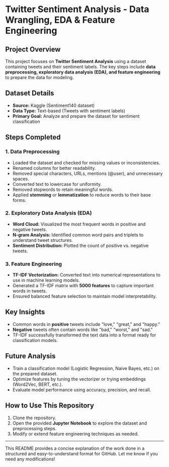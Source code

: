 # Twitter Sentiment Analysis - Data Wrangling, EDA & Feature Engineering

## Project Overview

This project focuses on **Twitter Sentiment Analysis** using a dataset containing tweets and their sentiment labels. The key steps include **data preprocessing, exploratory data analysis (EDA), and feature engineering** to prepare the data for modeling.

## Dataset Details

- **Source:** Kaggle (Sentiment140 dataset)
- **Data Type:** Text-based (Tweets with sentiment labels)
- **Primary Goal:** Analyze and prepare the dataset for sentiment classification

## Steps Completed

### 1. Data Preprocessing

- Loaded the dataset and checked for missing values or inconsistencies.
- Renamed columns for better readability.
- Removed special characters, URLs, mentions (@user), and unnecessary spaces.
- Converted text to lowercase for uniformity.
- Removed stopwords to retain meaningful words.
- Applied **stemming** or **lemmatization** to reduce words to their base forms.

### 2. Exploratory Data Analysis (EDA)

- **Word Cloud:** Visualized the most frequent words in positive and negative tweets.
- **N-gram Analysis:** Identified common word pairs and triplets to understand tweet structures.
- **Sentiment Distribution:** Plotted the count of positive vs. negative tweets.

### 3. Feature Engineering

- **TF-IDF Vectorization:** Converted text into numerical representations to use in machine learning models.
- Generated a TF-IDF matrix with **5000 features** to capture important words in tweets.
- Ensured balanced feature selection to maintain model interpretability.

## Key Insights

- Common words in **positive** tweets include "love," "great," and "happy."
- **Negative** tweets often contain words like "bad," "worst," and "sad."
- TF-IDF successfully transformed the text data into a format ready for classification models.

## Future Analysis

- Train a classification model (Logistic Regression, Naive Bayes, etc.) on the prepared dataset.
- Optimize features by tuning the vectorizer or trying embeddings (Word2Vec, BERT, etc.).
- Evaluate model performance using accuracy, precision, and recall.

## How to Use This Repository

1. Clone the repository.
2. Open the provided **Jupyter Notebook** to explore the dataset and preprocessing steps.
3. Modify or extend feature engineering techniques as needed.

---

This README provides a concise explanation of the work done in a structured and easy-to-understand format for GitHub. Let me know if you need any modifications!

